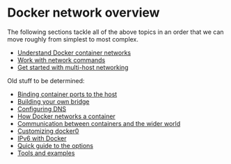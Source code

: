 <!--[metadata]>
+++
title = "Network configuration"
description = "Docker networking"
keywords = ["network, networking, bridge, docker,  documentation"]
[menu.main]
identifier="smn_networking"
parent= "smn_administrate"
+++
<![end-metadata]-->

# Docker network overview

The following sections tackle all of the above topics in an order that we can move roughly from simplest to most complex.

- [Understand Docker container networks](dockernetworks.md)
- [Work with network commands](work-with-networks.md)
- [Get started with multi-host networking](get-started-overlay.md)


Old stuff to be determined:

- [Binding container ports to the host](binding.md)
- [Building your own bridge](build-bridges.md)
- [Configuring DNS](configure-dns.md)
- [How Docker networks a container](container-basics.md)
- [Communication between containers and the wider world](container-communication.md)
- [Customizing docker0](custom-docker0.md)  
- [IPv6 with Docker](ipv6.md)  
- [Quick guide to the options](options.md)
- [Tools and examples](tools.md)

